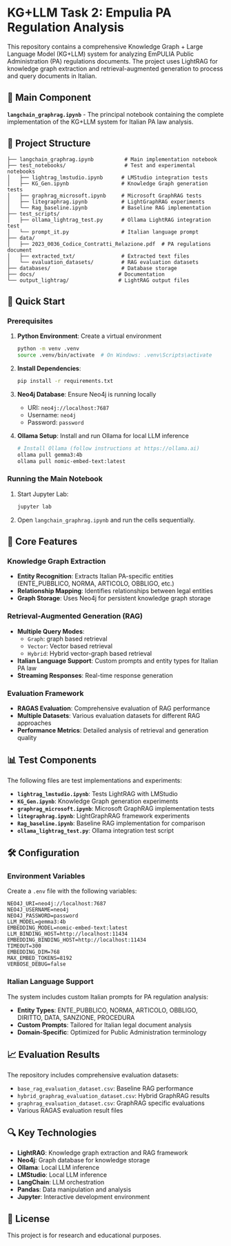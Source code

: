 # KG+LLM Task 2: Empulia PA Regulation Analysis

This repository contains a comprehensive Knowledge Graph + Large Language Model (KG+LLM) system for analyzing EmPULIA Public Administration (PA) regulations documents. The project uses LightRAG for knowledge graph extraction and retrieval-augmented generation to process and query documents in Italian.

## 🎯 Main Component

**`langchain_graphrag.ipynb`** - The principal notebook containing the complete implementation of the KG+LLM system for Italian PA law analysis.

## 📁 Project Structure

```
├── langchain_graphrag.ipynb          # Main implementation notebook
├── test_notebooks/                   # Test and experimental notebooks
│   ├── lightrag_lmstudio.ipynb      # LMStudio integration tests
│   ├── KG_Gen.ipynb                 # Knowledge Graph generation tests
│   ├── graphrag_microsoft.ipynb     # Microsoft GraphRAG tests
│   ├── litegraphrag.ipynb           # LightGraphRAG experiments
│   └── Rag_baseline.ipynb           # Baseline RAG implementation
├── test_scripts/
│   ├── ollama_lightrag_test.py      # Ollama LightRAG integration test
│   └── prompt_it.py                 # Italian language prompt
├── data/
│   ├── 2023_0036_Codice_Contratti_Relazione.pdf  # PA regulations document
│   ├── extracted_txt/               # Extracted text files
│   └── evaluation_datasets/         # RAG evaluation datasets
├── databases/                       # Database storage
├── docs/                           # Documentation
└── output_lightrag/                # LightRAG output files
```

## 🚀 Quick Start

### Prerequisites

1. **Python Environment**: Create a virtual environment
   ```bash
   python -m venv .venv
   source .venv/bin/activate  # On Windows: .venv\Scripts\activate
   ```

2. **Install Dependencies**:
   ```bash
   pip install -r requirements.txt
   ```

3. **Neo4j Database**: Ensure Neo4j is running locally
   - URI: `neo4j://localhost:7687`
   - Username: `neo4j`
   - Password: `password`

4. **Ollama Setup**: Install and run Ollama for local LLM inference
   ```bash
   # Install Ollama (follow instructions at https://ollama.ai)
   ollama pull gemma3:4b
   ollama pull nomic-embed-text:latest
   ```

### Running the Main Notebook

1. Start Jupyter Lab:
   ```bash
   jupyter lab
   ```

2. Open `langchain_graphrag.ipynb` and run the cells sequentially.

## 🔧 Core Features

### Knowledge Graph Extraction
- **Entity Recognition**: Extracts Italian PA-specific entities (ENTE_PUBBLICO, NORMA, ARTICOLO, OBBLIGO, etc.)
- **Relationship Mapping**: Identifies relationships between legal entities
- **Graph Storage**: Uses Neo4j for persistent knowledge graph storage

### Retrieval-Augmented Generation (RAG)
- **Multiple Query Modes**: 
  - `Graph`: graph based retrieval
  - `Vector`: Vector based retrieval
  - `Hybrid`: Hybrid  vector-graph based retrieval
- **Italian Language Support**: Custom prompts and entity types for Italian PA law
- **Streaming Responses**: Real-time response generation

### Evaluation Framework
- **RAGAS Evaluation**: Comprehensive evaluation of RAG performance
- **Multiple Datasets**: Various evaluation datasets for different RAG approaches
- **Performance Metrics**: Detailed analysis of retrieval and generation quality

## 📊 Test Components

The following files are test implementations and experiments:

- **`lightrag_lmstudio.ipynb`**: Tests LightRAG with LMStudio
- **`KG_Gen.ipynb`**: Knowledge Graph generation experiments
- **`graphrag_microsoft.ipynb`**: Microsoft GraphRAG implementation tests
- **`litegraphrag.ipynb`**: LightGraphRAG framework experiments
- **`Rag_baseline.ipynb`**: Baseline RAG implementation for comparison
- **`ollama_lightrag_test.py`**: Ollama integration test script

## 🛠️ Configuration

### Environment Variables
Create a `.env` file with the following variables:
```env
NEO4J_URI=neo4j://localhost:7687
NEO4J_USERNAME=neo4j
NEO4J_PASSWORD=password
LLM_MODEL=gemma3:4b
EMBEDDING_MODEL=nomic-embed-text:latest
LLM_BINDING_HOST=http://localhost:11434
EMBEDDING_BINDING_HOST=http://localhost:11434
TIMEOUT=300
EMBEDDING_DIM=768
MAX_EMBED_TOKENS=8192
VERBOSE_DEBUG=false
```

### Italian Language Support
The system includes custom Italian prompts for PA regulation analysis:
- **Entity Types**: ENTE_PUBBLICO, NORMA, ARTICOLO, OBBLIGO, DIRITTO, DATA, SANZIONE, PROCEDURA
- **Custom Prompts**: Tailored for Italian legal document analysis
- **Domain-Specific**: Optimized for Public Administration terminology

## 📈 Evaluation Results

The repository includes comprehensive evaluation datasets:
- `base_rag_evaluation_dataset.csv`: Baseline RAG performance
- `hybrid_graphrag_evaluation_dataset.csv`: Hybrid GraphRAG results
- `graphrag_evaluation_dataset.csv`: GraphRAG specific evaluations
- Various RAGAS evaluation result files

## 🔍 Key Technologies

- **LightRAG**: Knowledge graph extraction and RAG framework
- **Neo4j**: Graph database for knowledge storage
- **Ollama**: Local LLM inference
- **LMStudio**: Local LLM inference
- **LangChain**: LLM orchestration
- **Pandas**: Data manipulation and analysis
- **Jupyter**: Interactive development environment



## 📄 License

This project is for research and educational purposes. 
